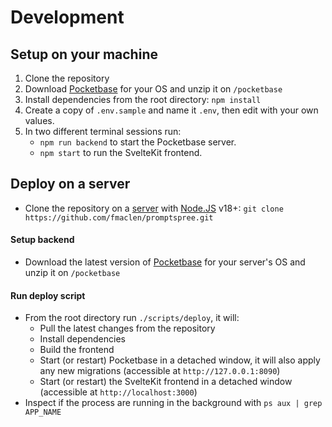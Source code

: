 # Development

## Setup on your machine

1. Clone the repository
2. Download [Pocketbase](https://pocketbase.io/docs/) for your OS and unzip it on `/pocketbase`
3. Install dependencies from the root directory: `npm install`
4. Create a copy of `.env.sample` and name it `.env`, then edit with your own values.
5. In two different terminal sessions run:
   - `npm run backend` to start the Pocketbase server.
   - `npm start` to run the SvelteKit frontend.

## Deploy on a server

- Clone the repository on a [server](https://www.digitalocean.com/pricing/droplets#basic-droplets) with [Node.JS](https://nodejs.dev/en/download/) v18+: `git clone https://github.com/fmaclen/promptspree.git`

#### Setup backend

- Download the latest version of [Pocketbase](https://pocketbase.io/docs/) for your server's OS and unzip it on `/pocketbase`

#### Run deploy script

- From the root directory run `./scripts/deploy`, it will:
  - Pull the latest changes from the repository
  - Install dependencies
  - Build the frontend
  - Start (or restart) Pocketbase in a detached window, it will also apply any new migrations (accessible at `http://127.0.0.1:8090`)
  - Start (or restart) the SvelteKit frontend in a detached window (accessible at `http://localhost:3000`)
- Inspect if the process are running in the background with `ps aux | grep APP_NAME`
